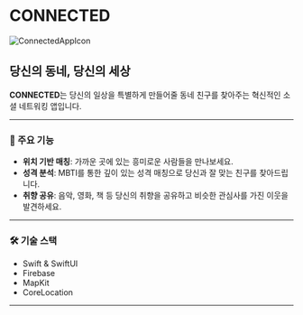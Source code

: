 # CONNECTED

![ConnectedAppIcon](https://github.com/user-attachments/assets/7e1667ca-6ee2-41a9-a761-213a075b5f48)


## 당신의 동네, 당신의 세상

**CONNECTED**는 당신의 일상을 특별하게 만들어줄 동네 친구를 찾아주는 혁신적인 소셜 네트워킹 앱입니다.

---

### 🌟 주요 기능

- **위치 기반 매칭**: 가까운 곳에 있는 흥미로운 사람들을 만나보세요.
- **성격 분석**: MBTI를 통한 깊이 있는 성격 매칭으로 당신과 잘 맞는 친구를 찾아드립니다.
- **취향 공유**: 음악, 영화, 책 등 당신의 취향을 공유하고 비슷한 관심사를 가진 이웃을 발견하세요.

---

### 🛠 기술 스택

- Swift & SwiftUI
- Firebase
- MapKit
- CoreLocation

---
